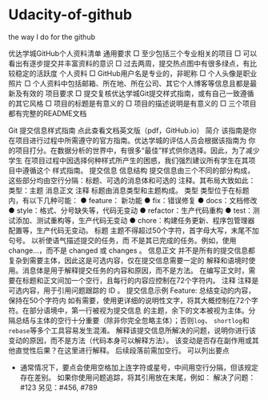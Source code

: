 # Udacity-of-github
the way I do for the github

优达学城GitHub个人资料清单
通用要求
□ 至少包括三个专业相关的项目
□ 可以看出有逐步提交并丰富资料的意识
□ 过去两周，提交热点图中有很多绿点，有比较稳定的活跃度
个人资料
□ GitHub用户名是专业的，非昵称
□ 个人头像是职业照片
□ 个人资料中包括邮箱、所在地、所在公司、其它个人博客等信息且都是最新及有效的
项目要求
□ 提交复核优达学城Git提交样式指南，或有自己一致遵循的其它风格
□ 项目的标题是有意义的
□ 项目的描述说明是有意义的
□ 三个项目都有完整的README文档

Git 提交信息样式指南
点此查看文档英文版（pdf，GitHub.io）
简介
该指南是你在项目进行过程中所需遵守的官方指南。优达学城的评估人员会根据该指南为
你的项目打分。在数据分析的世界中，有很多“最佳”样式供你选择。因此，为了减少学生
在项目过程中因选择何种样式所产生的困惑，我们强烈建议所有学生在其项目中遵循这个
样式指南。
提交信息
信息结构
提交信息由三个不同的部分构成，这些部分均由空行分隔：标题、可选的消息体和可选的
注释。其布局大致如此：
类型：主题
消息正文
注释
标题由消息类型和主题构成。
类型
类型位于在标题内，有以下几种可能：
● feature： 新功能
● fix：错误修复
● docs：文档修改
● style：格式、分号缺失等，代码无变动
● refactor：生产代码重构
● test：测试添加、测试重构等，生产代码无变动
● chore：构建任务更新、程序包管理器配置等，生产代码无变动。
标题
主题不得超过50个字符，首字母大写，末尾不加句号。 以祈使语气描述提交的任务，而
不是其已完成的任务。例如，使用 change...，而不是 changed 或 changes 。
信息正文
并不是所有的提交信息都复杂到需要主体，因此这是可选内容，仅在提交信息需要一定的
解释和语境时使用。消息体是用于解释提交任务的内容和原因，而不是方法。
在编写正文时，需要在标题和正文间加一个空行，且每行的内容应控制在72个字符内。
注释
注释是可选内容，用于引用问题跟踪的 ID 。
提交信息示例
Feature: 总结变动的内容，保持在50个字符内
如有需要，使用更详细的说明性文字，将其大概控制在72个字符。在部分语境中，第一行被视为提交信息
的主题，余下的文本被视为主体。分隔总结与主体的空行十分重要（除非你完全忽略主体）；否则`log`、
`shortlog`和`rebase`等多个工具容易发生混淆。
解释该提交信息所解决的问题，说明你进行该变动的原因，而不是方法（代码本身可以解释方法）。
该变动是否存在副作用或其他直觉性后果？在这里进行解释。
后续段落前需加空行。
可以列出要点
- 通常情况下，要点会使用空格加上连字符或星号，中间用空行分隔，但该规定存在差别。
如果你使用问题追踪，将其引用放在末尾，例如：
解决了问题：#123
另见：#456, #789

